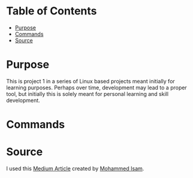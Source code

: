 # Table of Contents <!-- omit from toc -->
- [Purpose](#purpose)
- [Commands](#commands)
- [Source](#source)

# Purpose
This is project 1 in a series of Linux based projects meant initially for learning purposes. Perhaps over time, development may lead to a proper tool, but initially this is solely meant for personal learning and skill development.

# Commands
# Source
I used this [Medium Article](https://blog.devgenius.io/lets-build-a-linux-shell-part-i-954c95911501) created by [Mohammed Isam](https://mohammedisam2000.medium.com/about).
